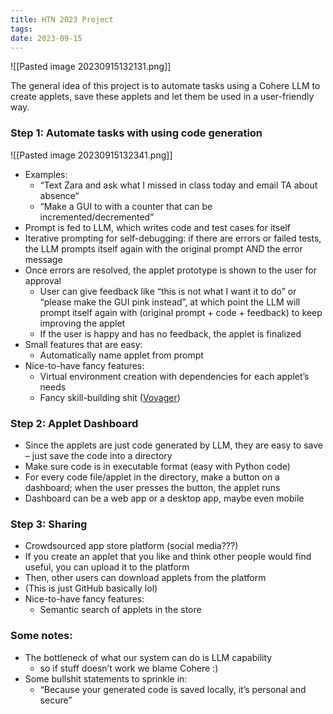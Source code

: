 ```yaml
---
title: HTN 2023 Project
tags: 
date: 2023-09-15
---
```

![[Pasted image 20230915132131.png]]

The general idea of this project is to automate tasks using a Cohere LLM to create applets, save these applets and let them be used in a user-friendly way.

### Step 1: Automate tasks with using code generation
![[Pasted image 20230915132341.png]]
- Examples: 
	- “Text Zara and ask what I missed in class today and email TA about absence“
	- “Make a GUI to with a counter that can be incremented/decremented”
- Prompt is fed to LLM, which writes code and test cases for itself
- Iterative prompting for self-debugging: if there are errors or failed tests, the LLM prompts itself again with the original prompt AND the error message
- Once errors are resolved, the applet prototype is shown to the user for approval
	- User can give feedback like “this is not what I want it to do” or “please make the GUI pink instead”, at which point the LLM will prompt itself again with (original prompt + code + feedback) to keep improving the applet
	- If the user is happy and has no feedback, the applet is finalized
- Small features that are easy:
	- Automatically name applet from prompt
- Nice-to-have fancy features:
	- Virtual environment creation with dependencies for each applet’s needs
	- Fancy skill-building shit ([Voyager](https://github.com/MineDojo/Voyager))

### Step 2: Applet Dashboard
- Since the applets are just code generated by LLM, they are easy to save – just save the code into a directory
- Make sure code is in executable format (easy with Python code)
- For every code file/applet in the directory, make a button on a dashboard; when the user presses the button, the applet runs
- Dashboard can be a web app or a desktop app, maybe even mobile

### Step 3: Sharing
- Crowdsourced app store platform (social media???)
- If you create an applet that you like and think other people would find useful, you can upload it to the platform
- Then, other users can download applets from the platform
- (This is just GitHub basically lol)
- Nice-to-have fancy features:
	- Semantic search of applets in the store

### Some notes:
- The bottleneck of what our system can do is LLM capability
	- so if stuff doesn’t work we blame Cohere :)
- Some bullshit statements to sprinkle in:
	- “Because your generated code is saved locally, it’s personal and secure”
